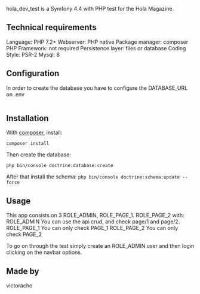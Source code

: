 hola_dev_test is a Symfony 4.4 with PHP test for the Hola Magazine. 

Technical requirements
-------------
Language: PHP 7.2+
Webserver: PHP native
Package manager: composer
PHP Framework: not required
Persistence layer: files or database
Coding Style: PSR-2
Mysql: 8

Configuration
-------------
In order to create the database you have to configure the DATABASE_URL on .env

```# DATABASE_URL="mysql://user:password@127.0.0.1:3306/hola?serverVersion=13&charset=utf8"
```

Installation
------------

With [composer](https://getcomposer.org), install:

`composer install`

Then create the database:

`php bin/console doctrine:database:create`

After that install the schema:
`php bin/console doctrine:schema:update --force`


Usage
-----
This app consists on 3 ROLE_ADMIN, ROLE_PAGE_1. ROLE_PAGE_2
with:
ROLE_ADMIN You can use the api crud, and check page/1 and page/2.
ROLE_PAGE_1 You can only check PAGE_1
ROLE_PAGE_2 You can only check PAGE_2

To go on through the test simply create an ROLE_ADMIN user and then login clicking on the navbar options.


Made by
-------
victoracho

